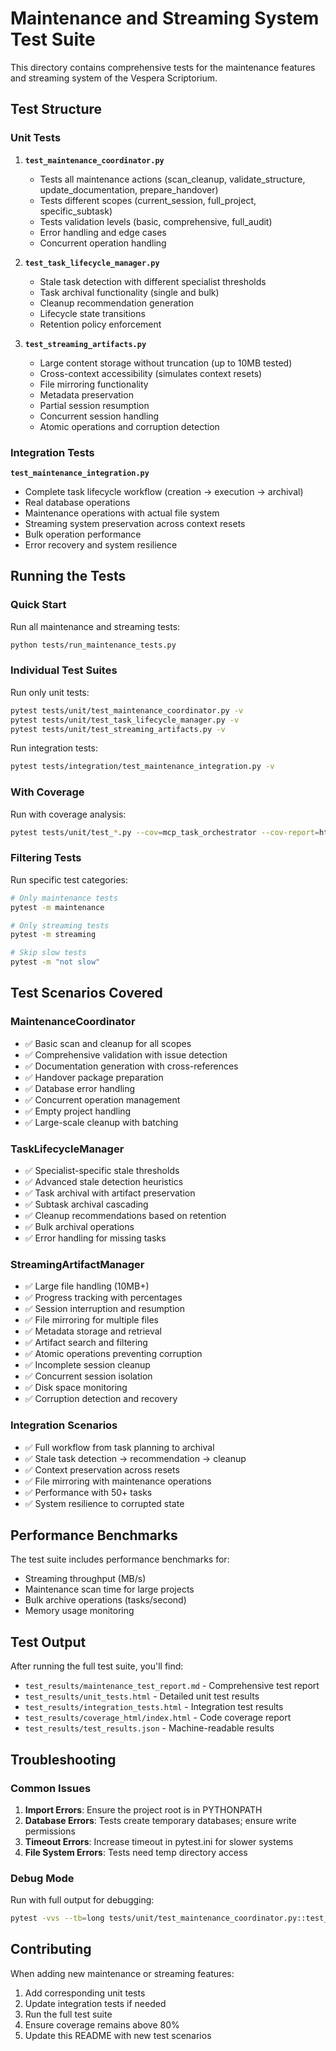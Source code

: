 # Maintenance and Streaming System Test Suite

This directory contains comprehensive tests for the maintenance features and streaming system of the Vespera Scriptorium.

## Test Structure

### Unit Tests

1. **`test_maintenance_coordinator.py`**
   - Tests all maintenance actions (scan_cleanup, validate_structure, update_documentation, prepare_handover)
   - Tests different scopes (current_session, full_project, specific_subtask)
   - Tests validation levels (basic, comprehensive, full_audit)
   - Error handling and edge cases
   - Concurrent operation handling

2. **`test_task_lifecycle_manager.py`**
   - Stale task detection with different specialist thresholds
   - Task archival functionality (single and bulk)
   - Cleanup recommendation generation
   - Lifecycle state transitions
   - Retention policy enforcement

3. **`test_streaming_artifacts.py`**
   - Large content storage without truncation (up to 10MB tested)
   - Cross-context accessibility (simulates context resets)
   - File mirroring functionality
   - Metadata preservation
   - Partial session resumption
   - Concurrent session handling
   - Atomic operations and corruption detection

### Integration Tests

**`test_maintenance_integration.py`**
- Complete task lifecycle workflow (creation → execution → archival)
- Real database operations
- Maintenance operations with actual file system
- Streaming system preservation across context resets
- Bulk operation performance
- Error recovery and system resilience

## Running the Tests

### Quick Start

Run all maintenance and streaming tests:
```bash
python tests/run_maintenance_tests.py
```

### Individual Test Suites

Run only unit tests:
```bash
pytest tests/unit/test_maintenance_coordinator.py -v
pytest tests/unit/test_task_lifecycle_manager.py -v
pytest tests/unit/test_streaming_artifacts.py -v
```

Run integration tests:
```bash
pytest tests/integration/test_maintenance_integration.py -v
```

### With Coverage

Run with coverage analysis:
```bash
pytest tests/unit/test_*.py --cov=mcp_task_orchestrator --cov-report=html
```

### Filtering Tests

Run specific test categories:
```bash
# Only maintenance tests
pytest -m maintenance

# Only streaming tests  
pytest -m streaming

# Skip slow tests
pytest -m "not slow"
```

## Test Scenarios Covered

### MaintenanceCoordinator
- ✅ Basic scan and cleanup for all scopes
- ✅ Comprehensive validation with issue detection
- ✅ Documentation generation with cross-references
- ✅ Handover package preparation
- ✅ Database error handling
- ✅ Concurrent operation management
- ✅ Empty project handling
- ✅ Large-scale cleanup with batching

### TaskLifecycleManager
- ✅ Specialist-specific stale thresholds
- ✅ Advanced stale detection heuristics
- ✅ Task archival with artifact preservation
- ✅ Subtask archival cascading
- ✅ Cleanup recommendations based on retention
- ✅ Bulk archival operations
- ✅ Error handling for missing tasks

### StreamingArtifactManager
- ✅ Large file handling (10MB+)
- ✅ Progress tracking with percentages
- ✅ Session interruption and resumption
- ✅ File mirroring for multiple files
- ✅ Metadata storage and retrieval
- ✅ Artifact search and filtering
- ✅ Atomic operations preventing corruption
- ✅ Incomplete session cleanup
- ✅ Concurrent session isolation
- ✅ Disk space monitoring
- ✅ Corruption detection and recovery

### Integration Scenarios
- ✅ Full workflow from task planning to archival
- ✅ Stale task detection → recommendation → cleanup
- ✅ Context preservation across resets
- ✅ File mirroring with maintenance operations
- ✅ Performance with 50+ tasks
- ✅ System resilience to corrupted state

## Performance Benchmarks

The test suite includes performance benchmarks for:
- Streaming throughput (MB/s)
- Maintenance scan time for large projects
- Bulk archive operations (tasks/second)
- Memory usage monitoring

## Test Output

After running the full test suite, you'll find:
- `test_results/maintenance_test_report.md` - Comprehensive test report
- `test_results/unit_tests.html` - Detailed unit test results
- `test_results/integration_tests.html` - Integration test results
- `test_results/coverage_html/index.html` - Code coverage report
- `test_results/test_results.json` - Machine-readable results

## Troubleshooting

### Common Issues

1. **Import Errors**: Ensure the project root is in PYTHONPATH
2. **Database Errors**: Tests create temporary databases; ensure write permissions
3. **Timeout Errors**: Increase timeout in pytest.ini for slower systems
4. **File System Errors**: Tests need temp directory access

### Debug Mode

Run with full output for debugging:
```bash
pytest -vvs --tb=long tests/unit/test_maintenance_coordinator.py::test_name
```

## Contributing

When adding new maintenance or streaming features:
1. Add corresponding unit tests
2. Update integration tests if needed
3. Run the full test suite
4. Ensure coverage remains above 80%
5. Update this README with new test scenarios